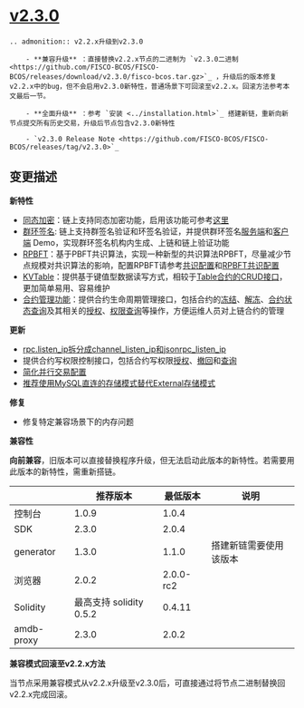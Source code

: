 # [v2.3.0](https://github.com/FISCO-BCOS/FISCO-BCOS/releases/tag/v2.3.0)

```eval_rst
.. admonition:: v2.2.x升级到v2.3.0

    - **兼容升级** ：直接替换v2.2.x节点的二进制为 `v2.3.0二进制 <https://github.com/FISCO-BCOS/FISCO-BCOS/releases/download/v2.3.0/fisco-bcos.tar.gz>`_ ，升级后的版本修复v2.2.x中的bug，但不会启用v2.3.0新特性，普通场景下可回滚至v2.2.x。回滚方法参考本文最后一节。

    - **全面升级** ：参考 `安装 <../installation.html>`_ 搭建新链，重新向新节点提交所有历史交易，升级后节点包含v2.3.0新特性

    - `v2.3.0 Release Note <https://github.com/FISCO-BCOS/FISCO-BCOS/releases/tag/v2.3.0>`_
```

## 变更描述

**新特性**

- [同态加密](../manual/privacy.html#id2)：链上支持同态加密功能，启用该功能可参考[这里](../manual/privacy.html#id12)
- [群环签名](../manual/privacy.html#id7): 链上支持群签名验证和环签名验证，并提供群环签名[服务端](https://github.com/FISCO-BCOS/group-signature-server)和[客户端](https://github.com/FISCO-BCOS/group-signature-client) Demo，实现群环签名机构内生成、上链和链上验证功能
- [RPBFT](../design/consensus/rpbft.md)：基于PBFT共识算法，实现一种新型的共识算法RPBFT，尽量减少节点规模对共识算法的影响，配置RPBFT请参考[共识配置](../manual/configuration.html#id10)和[RPBFT共识配置](../manual/configuration.html#rpbft)
- [KVTable](../manual/smart_contract.html#kvtable)：提供基于键值型数据读写方式，相较于[Table合约的CRUD接口](../manual/smart_contract.html#tablecrud)，更加简单易用、容易维护
- [合约管理功能](../design/features/contract_management.md)：提供合约生命周期管理接口，包括合约的[冻结](../manual/console.html#freezecontract)、[解冻](../manual/console.html#unfreezecontract)、[合约状态查询](../manual/console.html#getcontractstatus)及其相关的[授权](../manual/console.html#grantcontractstatusmanager)、[权限查询](../manual/console.html#listcontractstatusmanager)等操作，方便运维人员对上链合约的管理


**更新**

- [rpc.listen_ip拆分成channel_listen_ip和jsonrpc_listen_ip](../manual/configuration.html#rpc)
- 提供合约写权限控制接口，包括合约写权限[授权](../manual/console.html#grantcontractwritepermission)、[撤回](../manual/console.html#revokecontractwritepermission)和[查询](../manual/console.html#listcontractwritepermission)
- [简化并行交易配置](../manual/configuration.html#id25)
- [推荐使用MySQL直连的存储模式替代External存储模式](../manual/configuration.html#storage)


**修复**

- 修复特定兼容场景下的内存问题

**兼容性**

**向前兼容**，旧版本可以直接替换程序升级，但无法启动此版本的新特性。若需要用此版本的新特性，需重新搭链。

|            | 推荐版本                | 最低版本  | 说明                   |
| ---------- | ----------------------- | --------- | ---------------------- |
| 控制台     | 1.0.9                   | 1.0.4     |                        |
| SDK        | 2.3.0                   | 2.0.4     |                        |
| generator  | 1.3.0                   | 1.1.0     | 搭建新链需要使用该版本 |
| 浏览器     | 2.0.2                   | 2.0.0-rc2 |                        |
| Solidity   | 最高支持 solidity 0.5.2 | 0.4.11    |                        |
| amdb-proxy | 2.3.0                   | 2.0.2     |                        |

**兼容模式回滚至v2.2.x方法**

当节点采用兼容模式从v2.2.x升级至v2.3.0后，可直接通过将节点二进制替换回v2.2.x完成回滚。

